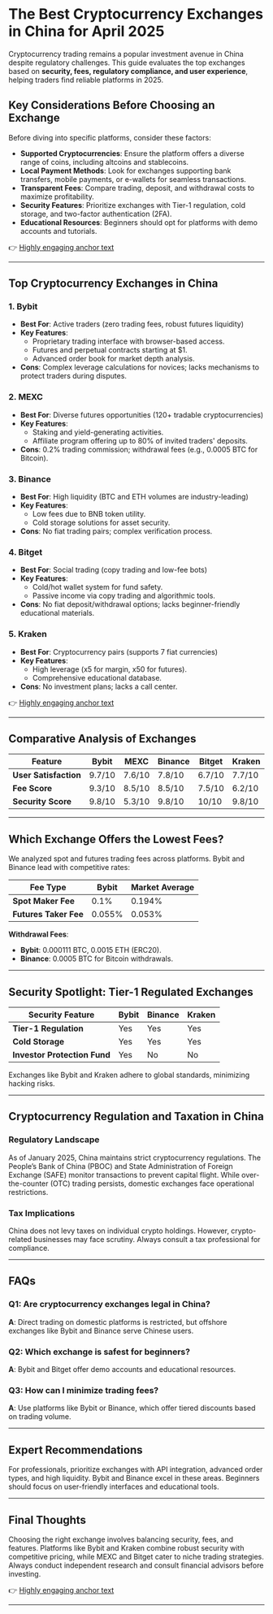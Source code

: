 # The Best Cryptocurrency Exchanges in China for April 2025  

Cryptocurrency trading remains a popular investment avenue in China despite regulatory challenges. This guide evaluates the top exchanges based on **security, fees, regulatory compliance, and user experience**, helping traders find reliable platforms in 2025.  

## Key Considerations Before Choosing an Exchange  

Before diving into specific platforms, consider these factors:  
- **Supported Cryptocurrencies**: Ensure the platform offers a diverse range of coins, including altcoins and stablecoins.  
- **Local Payment Methods**: Look for exchanges supporting bank transfers, mobile payments, or e-wallets for seamless transactions.  
- **Transparent Fees**: Compare trading, deposit, and withdrawal costs to maximize profitability.  
- **Security Features**: Prioritize exchanges with Tier-1 regulation, cold storage, and two-factor authentication (2FA).  
- **Educational Resources**: Beginners should opt for platforms with demo accounts and tutorials.  

👉 [Highly engaging anchor text](https://bit.ly/okx-bonus)  

---

## Top Cryptocurrency Exchanges in China  

### 1. **Bybit**  
- **Best For**: Active traders (zero trading fees, robust futures liquidity)  
- **Key Features**:  
  - Proprietary trading interface with browser-based access.  
  - Futures and perpetual contracts starting at $1.  
  - Advanced order book for market depth analysis.  
- **Cons**: Complex leverage calculations for novices; lacks mechanisms to protect traders during disputes.  

### 2. **MEXC**  
- **Best For**: Diverse futures opportunities (120+ tradable cryptocurrencies)  
- **Key Features**:  
  - Staking and yield-generating activities.  
  - Affiliate program offering up to 80% of invited traders' deposits.  
- **Cons**: 0.2% trading commission; withdrawal fees (e.g., 0.0005 BTC for Bitcoin).  

### 3. **Binance**  
- **Best For**: High liquidity (BTC and ETH volumes are industry-leading)  
- **Key Features**:  
  - Low fees due to BNB token utility.  
  - Cold storage solutions for asset security.  
- **Cons**: No fiat trading pairs; complex verification process.  

### 4. **Bitget**  
- **Best For**: Social trading (copy trading and low-fee bots)  
- **Key Features**:  
  - Cold/hot wallet system for fund safety.  
  - Passive income via copy trading and algorithmic tools.  
- **Cons**: No fiat deposit/withdrawal options; lacks beginner-friendly educational materials.  

### 5. **Kraken**  
- **Best For**: Cryptocurrency pairs (supports 7 fiat currencies)  
- **Key Features**:  
  - High leverage (x5 for margin, x50 for futures).  
  - Comprehensive educational database.  
- **Cons**: No investment plans; lacks a call center.  

👉 [Highly engaging anchor text](https://bit.ly/okx-bonus)  

---

## Comparative Analysis of Exchanges  

| **Feature**           | **Bybit** | **MEXC** | **Binance** | **Bitget** | **Kraken** |  
|------------------------|-----------|----------|-------------|------------|------------|  
| **User Satisfaction**  | 9.7/10    | 7.6/10   | 7.8/10      | 6.7/10     | 7.7/10     |  
| **Fee Score**          | 9.3/10    | 8.5/10   | 8.5/10      | 7.5/10     | 6.2/10     |  
| **Security Score**     | 9.8/10    | 5.3/10   | 9.8/10      | 10/10      | 9.8/10     |  

---

## Which Exchange Offers the Lowest Fees?  

We analyzed spot and futures trading fees across platforms. Bybit and Binance lead with competitive rates:  

| **Fee Type**           | **Bybit** | **Market Average** |  
|-------------------------|-----------|--------------------|  
| **Spot Maker Fee**      | 0.1%      | 0.194%             |  
| **Futures Taker Fee**   | 0.055%    | 0.053%             |  

**Withdrawal Fees**:  
- **Bybit**: 0.000111 BTC, 0.0015 ETH (ERC20).  
- **Binance**: 0.0005 BTC for Bitcoin withdrawals.  

---

## Security Spotlight: Tier-1 Regulated Exchanges  

| **Security Feature**   | **Bybit** | **Binance** | **Kraken** |  
|-------------------------|-----------|-------------|------------|  
| **Tier-1 Regulation**   | Yes       | Yes         | Yes        |  
| **Cold Storage**        | Yes       | Yes         | Yes        |  
| **Investor Protection Fund** | Yes  | No          | No         |  

Exchanges like Bybit and Kraken adhere to global standards, minimizing hacking risks.  

---

## Cryptocurrency Regulation and Taxation in China  

### Regulatory Landscape  
As of January 2025, China maintains strict cryptocurrency regulations. The People’s Bank of China (PBOC) and State Administration of Foreign Exchange (SAFE) monitor transactions to prevent capital flight. While over-the-counter (OTC) trading persists, domestic exchanges face operational restrictions.  

### Tax Implications  
China does not levy taxes on individual crypto holdings. However, crypto-related businesses may face scrutiny. Always consult a tax professional for compliance.  

---

## FAQs  

### Q1: Are cryptocurrency exchanges legal in China?  
**A**: Direct trading on domestic platforms is restricted, but offshore exchanges like Bybit and Binance serve Chinese users.  

### Q2: Which exchange is safest for beginners?  
**A**: Bybit and Bitget offer demo accounts and educational resources.  

### Q3: How can I minimize trading fees?  
**A**: Use platforms like Bybit or Binance, which offer tiered discounts based on trading volume.  

---

## Expert Recommendations  

For professionals, prioritize exchanges with API integration, advanced order types, and high liquidity. Bybit and Binance excel in these areas. Beginners should focus on user-friendly interfaces and educational tools.  

---

## Final Thoughts  

Choosing the right exchange involves balancing security, fees, and features. Platforms like Bybit and Kraken combine robust security with competitive pricing, while MEXC and Bitget cater to niche trading strategies. Always conduct independent research and consult financial advisors before investing.  

👉 [Highly engaging anchor text](https://bit.ly/okx-bonus)  

--- 

